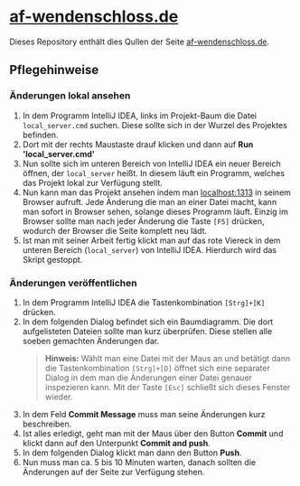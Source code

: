 # [af-wendenschloss.de](https://af-wendenschloss.de)

Dieses Repository enthält dies Qullen der Seite [af-wendenschloss.de](https://af-wendenschloss.de).

## Pflegehinweise

### Änderungen lokal ansehen

1. In dem Programm IntelliJ IDEA, links im Projekt-Baum die Datei ``local_server.cmd`` suchen.
   Diese sollte sich in der Wurzel des Projektes befinden.
2. Dort mit der rechts Maustaste drauf klicken und dann auf **Run 'local_server.cmd'**
3. Nun sollte sich im unteren Bereich von IntelliJ IDEA ein neuer Bereich öffnen, der ``local_server`` heißt.
   In diesem läuft ein Programm, welches das Projekt lokal zur Verfügung stellt.
4. Nun kann man das Projekt ansehen indem man [localhost:1313](http://localhost:1313/) in seinem
   Browser aufruft. Jede Änderung die man an einer Datei macht, kann man sofort in Browser sehen,
   solange dieses Programm läuft. Einzig im Browser sollte man nach jeder Änderung die Taste ``[F5]``
   drücken, wodurch der Browser die Seite komplett neu lädt.
5. Ist man mit seiner Arbeit fertig klickt man auf das rote Viereck in dem unteren Bereich (``local_server``)
   von IntelliJ IDEA. Hierdurch wird das Skript gestoppt.

### Änderungen veröffentlichen

1. In dem Programm IntelliJ IDEA die Tastenkombination ``[Strg]+[K]`` drücken.
2. In dem folgenden Dialog befindet sich ein Baumdiagramm. Die dort aufgelisteten Dateien
   sollte man kurz überprüfen. Diese stellen alle soeben gemachten Änderungen dar.
     > **Hinweis:** Wählt man eine Datei mit der Maus an und betätigt dann die
     > Tastenkombination ``[Strg]+[D]`` öffnet sich eine separater Dialog in dem man die Änderungen einer
     > Datei genauer inspezieren kann. Mit der Taste ``[Esc]`` schließt sich dieses Fenster wieder.
3. In dem Feld **Commit Message** muss man seine Änderungen kurz beschreiben.
4. Ist alles erledigt, geht man mit der Maus über den Button **Commit** und klickt dann auf den Unterpunkt
   **Commit and push**.
5. In dem folgenden Dialog klickt man dann den Button **Push**.
6. Nun muss man ca. 5 bis 10 Minuten warten, danach sollten die Änderungen auf der Seite zur Verfügung stehen.
